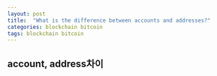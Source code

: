 ```yaml
---
layout: post
title:  "What is the difference between accounts and addresses?"
categories: blockchain bitcoin
tags: blockchain bitcoin
---
```


## account, address차이

